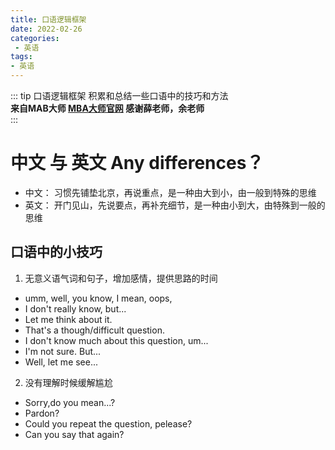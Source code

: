 ```yaml
---
title: 口语逻辑框架
date: 2022-02-26
categories:
 - 英语
tags:
- 英语
---
```



::: tip 口语逻辑框架 
积累和总结一些口语中的技巧和方法    
**来自MAB大师 [MBA大师官网](https://www.mbadashi.com/) 
感谢薛老师，余老师**     
:::

<Boxx type="warning" changeTime="30000"  /> 

# 中文 与 英文 Any differences？  
- 中文： 习惯先铺垫北京，再说重点，是一种由大到小，由一般到特殊的思维   
- 英文： 开门见山，先说要点，再补充细节，是一种由小到大，由特殊到一般的思维     

##  口语中的小技巧 
1. 无意义语气词和句子，增加感情，提供思路的时间
- umm, well, you know, I mean, oops,     
- I don't really know, but...     
- Let me think about it.   
- That's a though/difficult question.   
- I don't know much about this question, um...   
- I'm not sure. But...   
- Well, let me see...

2. 没有理解时候缓解尴尬  
- Sorry,do you mean...?    
- Pardon?   
- Could you repeat the question, pelease?   
- Can you say that again?   





<Vssue title="口语逻辑框架" />